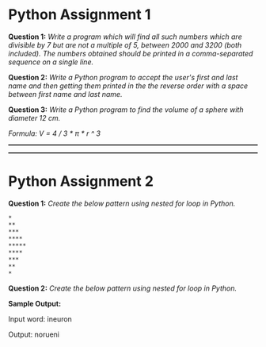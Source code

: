 # Python Assignment 1
**Question 1:**  *Write a program which will find all such numbers which are divisible by 7 but are not a multiple of 5, between 2000 and 3200 (both included). The numbers obtained should be printed in a comma-separated sequence on a single line.*

**Question 2:**  *Write a Python program to accept the user's first and last name and then getting them printed in the the reverse order with a space between first name and last name.*

**Question 3:**  *Write a Python program to find the volume of a sphere with diameter 12 cm.*

*Formula: V = 4 / 3 * π * r ^ 3*

<hr style="height:2px;"><hr style="height:2px;">

# Python Assignment 2
**Question 1:**  *Create the below pattern using nested for loop in Python.*
```
*  
**  
***  
****  
*****
****  
***  
**  
*
```

**Question 2:**  *Create the below pattern using nested for loop in Python.*

**Sample Output:**

Input word: ineuron

Output: norueni
